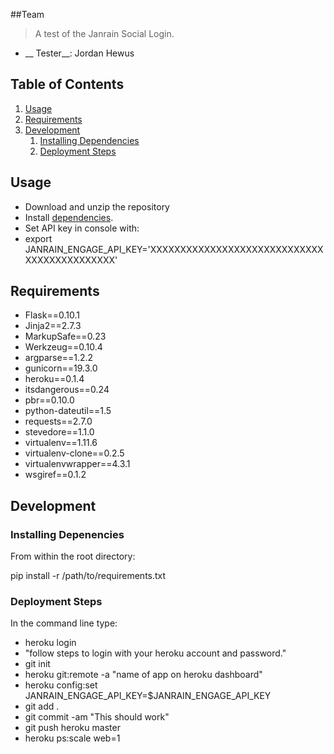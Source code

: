 ##Team

> A test of the Janrain Social Login.

- __ Tester__: Jordan Hewus

## Table of Contents

1. [Usage](#usage)
1. [Requirements](#requirements)
1. [Development](#development)
    1. [Installing Dependencies](#installing-dependencies)
    1. [Deployment Steps](#deployment-steps)

## Usage
 - Download and unzip the repository
 - Install [dependencies](#installing-dependencies).
 - Set API key in console with:
 -   export JANRAIN_ENGAGE_API_KEY='XXXXXXXXXXXXXXXXXXXXXXXXXXXXXXXXXXXXXXXXXXXX'
## Requirements
- Flask==0.10.1
- Jinja2==2.7.3
- MarkupSafe==0.23
- Werkzeug==0.10.4
- argparse==1.2.2
- gunicorn==19.3.0
- heroku==0.1.4
- itsdangerous==0.24
- pbr==0.10.0
- python-dateutil==1.5
- requests==2.7.0
- stevedore==1.1.0
- virtualenv==1.11.6
- virtualenv-clone==0.2.5
- virtualenvwrapper==4.3.1
- wsgiref==0.1.2
## Development

### Installing Depenencies

From within the root directory:

pip install -r /path/to/requirements.txt

### Deployment Steps
In the command line type:
- heroku login
- "follow steps to login with your heroku account and password."
- git init
- heroku git:remote -a "name of app on heroku dashboard"
- heroku config:set JANRAIN_ENGAGE_API_KEY=$JANRAIN_ENGAGE_API_KEY
- git add .
- git commit -am "This should work"
- git push heroku master
- heroku ps:scale web=1
